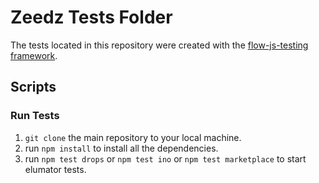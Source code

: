 # Zeedz Tests Folder

The tests located in this repository were created with the [flow-js-testing framework](https://github.com/onflow/flow-js-testing).

## Scripts

### Run Tests

1. `git clone` the main repository to your local machine.
2. run `npm install` to install all the dependencies.
3. run `npm test drops` or `npm test ino` or `npm test marketplace` to start elumator tests.
